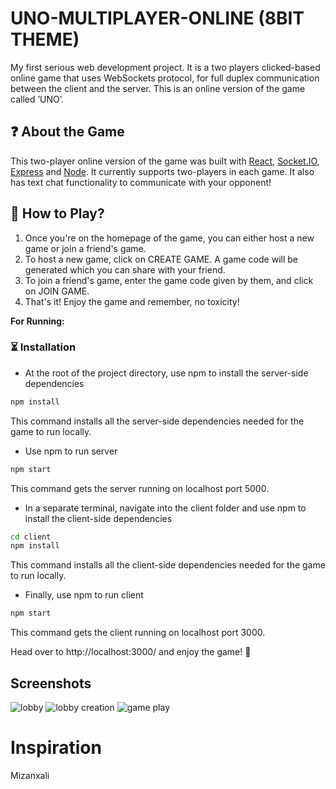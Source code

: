 
# UNO-MULTIPLAYER-ONLINE (8BIT THEME)

My first serious web development project. It is a two players clicked-based online game that uses WebSockets protocol, for full duplex communication between the client and the server. This is an online version of the game called ’UNO’.
## ❓ About the Game

This two-player online version of the game was built with [React](https://reactjs.org/), [Socket.IO](https://socket.io/), [Express](https://expressjs.com/) and [Node](https://nodejs.org/en/). It currently supports two-players in each game. It also has text chat functionality to communicate with your opponent!

## 🧐 How to Play?

1. Once you're on the homepage of the game, you can either host a new game or join a friend's game.
2. To host a new game, click on CREATE GAME. A game code will be generated which you can share with your friend.
3. To join a friend's game, enter the game code given by them, and click on JOIN GAME.
4. That's it! Enjoy the game and remember, no toxicity!

**For Running:**

### ⏳ Installation

- At the root of the project directory, use npm to install the server-side dependencies

```bash
npm install
```

This command installs all the server-side dependencies needed for the game to run locally.

- Use npm to run server

```bash
npm start
```

This command gets the server running on localhost port 5000.

- In a separate terminal, navigate into the client folder and use npm to install the client-side dependencies

```bash
cd client
npm install
```

This command installs all the client-side dependencies needed for the game to run locally.

- Finally, use npm to run client

```bash
npm start
```

This command gets the client running on localhost port 3000.

Head over to http://localhost:3000/ and enjoy the game! 🎉

## Screenshots

![lobby](https://user-images.githubusercontent.com/91761444/203335915-1f6d20ee-b2f1-4fd3-bda6-aede18a93d67.png)
![lobby creation](https://user-images.githubusercontent.com/91761444/203335973-8638980f-69ea-4ff5-aff3-4fc2143db285.png)
![game play](https://user-images.githubusercontent.com/91761444/203336475-e06dde37-8909-40c3-b7fc-8886869ef729.png)

# Inspiration
 Mizanxali

